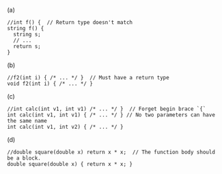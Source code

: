 (a)

    //int f() {  // Return type doesn't match
    string f() {
      string s;
      // ...
      return s;
    }

(b)

    //f2(int i) { /* ... */ }  // Must have a return type
    void f2(int i) { /* ... */ }

(c)

    //int calc(int v1, int v1) /* ... */ }  // Forget begin brace `{`
    int calc(int v1, int v1) { /* ... */ } // No two parameters can have the same name
    int calc(int v1, int v2) { /* ... */ }

(d)

    //double square(double x) return x * x;  // The function body should be a block.
    double square(double x) { return x * x; }



